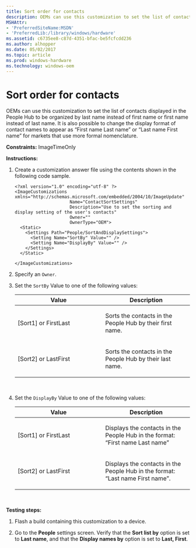 ```yaml
---
title: Sort order for contacts
description: OEMs can use this customization to set the list of contacts displayed in the People Hub to be organized by last name instead of first name or first name instead of last name.
MSHAttr:
- 'PreferredSiteName:MSDN'
- 'PreferredLib:/library/windows/hardware'
ms.assetid: c6735ee8-c87d-4351-bfac-be5fcfcdd236
ms.author: alhopper
ms.date: 05/02/2017
ms.topic: article
ms.prod: windows-hardware
ms.technology: windows-oem
---
```


# Sort order for contacts


OEMs can use this customization to set the list of contacts displayed in the People Hub to be organized by last name instead of first name or first name instead of last name. It is also possible to change the display format of contact names to appear as “First name Last name” or “Last name First name” for markets that use more formal nomenclature.

<a href="" id="constraints---imagetimeonly"></a>**Constraints:** ImageTimeOnly  

<a href="" id="instructions-"></a>**Instructions:**  
1.  Create a customization answer file using the contents shown in the following code sample.

    ``` syntax
    <?xml version="1.0" encoding="utf-8" ?>
    <ImageCustomizations xmlns="http://schemas.microsoft.com/embedded/2004/10/ImageUpdate"  
                         Name="ContactSortSettings"  
                         Description="Use to set the sorting and display setting of the user's contacts"  
                         Owner=""  
                         OwnerType="OEM"> 
      <Static>  
        <Settings Path="People/SortAndDisplaySettings">
          <Setting Name="SortBy" Value="" />
          <Setting Name="DisplayBy" Value="" />      
        </Settings>  
      </Static>

    </ImageCustomizations>
    ```

2.  Specify an `Owner`.

3.  Set the `SortBy` Value to one of the following values:

    <table>
    <colgroup>
    <col width="50%" />
    <col width="50%" />
    </colgroup>
    <thead>
    <tr class="header">
    <th>Value</th>
    <th>Description</th>
    </tr>
    </thead>
    <tbody>
    <tr class="odd">
    <td><p>[Sort1] or FirstLast</p></td>
    <td><p>Sorts the contacts in the People Hub by their first name.</p></td>
    </tr>
    <tr class="even">
    <td><p>[Sort2] or LastFirst</p></td>
    <td><p>Sorts the contacts in the People Hub by their last name.</p></td>
    </tr>
    </tbody>
    </table>

     

4.  Set the `DisplayBy` Value to one of the following values:

    <table>
    <colgroup>
    <col width="50%" />
    <col width="50%" />
    </colgroup>
    <thead>
    <tr class="header">
    <th>Value</th>
    <th>Description</th>
    </tr>
    </thead>
    <tbody>
    <tr class="odd">
    <td><p>[Sort1] or FirstLast</p></td>
    <td><p>Displays the contacts in the People Hub in the format: “First name Last name”</p></td>
    </tr>
    <tr class="even">
    <td><p>[Sort2] or LastFirst</p></td>
    <td><p>Displays the contacts in the People Hub in the format: “Last name First name”.</p></td>
    </tr>
    </tbody>
    </table>

     

<a href="" id="testing-steps-"></a>**Testing steps:**  
1.  Flash a build containing this customization to a device.

2.  Go to the **People** settings screen. Verify that the **Sort list by** option is set to **Last name**, and that the **Display names by** option is set to **Last, First**.

 

 






